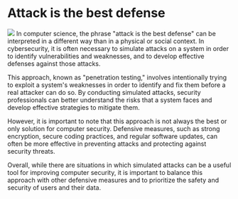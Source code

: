 <h1>Attack is the best defense</h1>
<img src="https://www.alpinesecurity.com/wp-content/uploads/2017/12/offline-password-cracking.jpg">
In computer science, the phrase "attack is the best defense" can be interpreted in a different way than in a physical or social context. In cybersecurity, it is often necessary to simulate attacks on a system in order to identify vulnerabilities and weaknesses, and to develop effective defenses against those attacks.

This approach, known as "penetration testing," involves intentionally trying to exploit a system's weaknesses in order to identify and fix them before a real attacker can do so. By conducting simulated attacks, security professionals can better understand the risks that a system faces and develop effective strategies to mitigate them.

However, it is important to note that this approach is not always the best or only solution for computer security. Defensive measures, such as strong encryption, secure coding practices, and regular software updates, can often be more effective in preventing attacks and protecting against security threats.

Overall, while there are situations in which simulated attacks can be a useful tool for improving computer security, it is important to balance this approach with other defensive measures and to prioritize the safety and security of users and their data.
